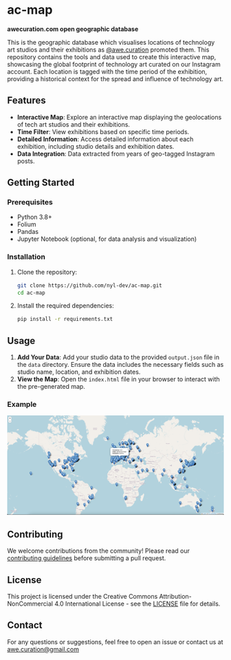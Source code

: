 # ac-map
**awecuration.com open geographic database**

This is the geographic database which visualises locations of technology art studios and their exhibitions as [@awe.curation](https://www.instagram.com/awe.curation/) promoted them. This repository contains the tools and data used to create this interactive map, showcasing the global footprint of technology art curated on our Instagram account. Each location is tagged with the time period of the exhibition, providing a historical context for the spread and influence of technology art.

## Features

- **Interactive Map**: Explore an interactive map displaying the geolocations of tech art studios and their exhibitions.
- **Time Filter**: View exhibitions based on specific time periods.
- **Detailed Information**: Access detailed information about each exhibition, including studio details and exhibition dates.
- **Data Integration**: Data extracted from years of geo-tagged Instagram posts.

## Getting Started

### Prerequisites

- Python 3.8+
- Folium
- Pandas
- Jupyter Notebook (optional, for data analysis and visualization)

### Installation

1. Clone the repository:

    ```bash
    git clone https://github.com/nyl-dev/ac-map.git
    cd ac-map

2. Install the required dependencies:

    ```bash
    pip install -r requirements.txt
    ```

## Usage

1. **Add Your Data**: Add your studio data to the provided `output.json` file in the `data` directory. Ensure the data includes the necessary fields such as studio name, location, and exhibition dates.
2. **View the Map**: Open the `index.html` file in your browser to interact with the pre-generated map.

### Example

![Map Preview](images/map_preview.png)

## Contributing

We welcome contributions from the community! Please read our [contributing guidelines](CONTRIBUTING.md) before submitting a pull request.

## License

This project is licensed under the Creative Commons Attribution-NonCommercial 4.0 International License - see the [LICENSE](LICENSE) file for details.

## Contact

For any questions or suggestions, feel free to open an issue or contact us at awe.curation@gmail.com